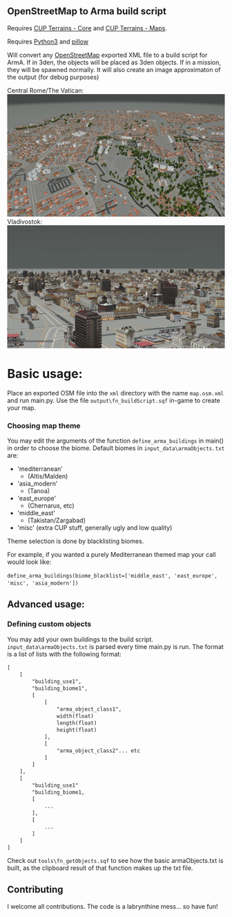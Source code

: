 ## OpenStreetMap to Arma build script


Requires [CUP Terrains - Core](https://steamcommunity.com/workshop/filedetails/?id=583496184) and [CUP Terrains - Maps](https://steamcommunity.com/sharedfiles/filedetails/?id=583544987).

Requires [Python3](https://www.python.org/downloads/) and [pillow](https://pypi.org/project/Pillow/)

Will convert any [OpenStreetMap](https://www.openstreetmap.org/search?query=rome#map=14/41.8914/12.4876) exported XML file to a build script for ArmA.
If in 3den, the objects will be placed as 3den objects.
If in a mission, they will be spawned normally.
It will also create an image approximaton of the output (for debug purposes)

Central Rome/The Vatican:
![Rome/TheVatican](https://raw.githubusercontent.com/Seb105/OSMtoArma/main/images/rome_vatican.jpg)
Vladivostok:
![Vladivostok](https://raw.githubusercontent.com/Seb105/OSMtoArma/main/images/vladivostok.jpg)


# Basic usage:

Place an exported OSM file into the ```xml``` directory with the name ```map.osm.xml``` and run main.py. Use the file ```output\fn_buildScript.sqf``` in-game to create your map.

### Choosing map theme

You may edit the arguments of the function ```define_arma_buildings``` in main() in order to choose the biome. Default biomes in ```input_data\armaObjects.txt``` are:
- 'mediterranean'
    - (Altis/Malden)
- 'asia_modern' 
    - (Tanoa)
- 'east_europe'
    - (Chernarus, etc)
- 'middle_east'
    - (Takistan/Zargabad)
- 'misc' (extra CUP stuff, generally ugly and low quality)

Theme selection is done by blacklisting biomes.

For example, if you wanted a purely Mediterranean themed map your call would look like: 

```define_arma_buildings(biome_blacklist=['middle_east', 'east_europe', 'misc', 'asia_modern'])```

## Advanced usage:

### Defining custom objects

You may add your own buildings to the build script. ```input_data\armaObjects.txt``` is parsed every time main.py is run. The format is a list of lists with the following format:
```
[
    [
        "building_use1",
        "building_biome1",
        [
            [
                "arma_object_class1",
                width(float)
                length(float)
                height(float)
            ],
            [
                "arma_object_class2"... etc
            ]
        ]
    ],
    [
        "building_use1"
        "building_biome1,
        [
            ...
        ],
        [
            ...
        ]
    ]
]
```
Check out ```tools\fn_getObjects.sqf``` to see how the basic armaObjects.txt is built, as the clipboard result of that function makes up the txt file.
## Contributing

I welcome all contributions. The code is a labrynthine mess... so have fun!
